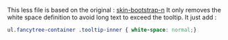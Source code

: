 This less file is based on the original : [skin-bootstrap-n](https://github.com/mar10/fancytree/tree/master/src/skin-bootstrap-n)
It only removes the white space definition to avoid long text to exceed the tooltip.
It just add :
```css
ul.fancytree-container .tooltip-inner { white-space: normal;}
```
